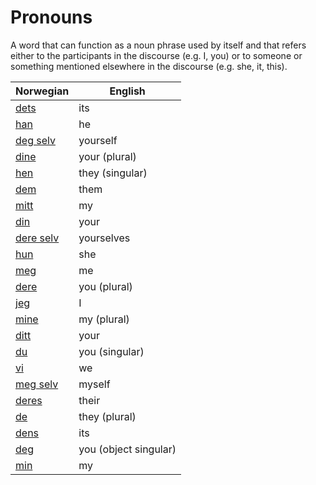 # Pronouns

A word that can function as a noun phrase used by itself and that refers either to the participants in the discourse (e.g. I, you) or to someone or something mentioned elsewhere in the discourse (e.g. she, it, this).

| Norwegian | English |
| --- | --- |
| [dets](https://www.ordnett.no/search?language=no&phrase=dets) | its |
| [han](https://www.ordnett.no/search?language=no&phrase=han) | he |
| [deg selv](https://www.ordnett.no/search?language=no&phrase=deg%20selv) | yourself |
| [dine](https://www.ordnett.no/search?language=no&phrase=dine) | your (plural) |
| [hen](https://www.ordnett.no/search?language=no&phrase=hen) | they (singular) |
| [dem](https://www.ordnett.no/search?language=no&phrase=dem) | them |
| [mitt](https://www.ordnett.no/search?language=no&phrase=mitt) | my |
| [din](https://www.ordnett.no/search?language=no&phrase=din) | your |
| [dere selv](https://www.ordnett.no/search?language=no&phrase=dere%20selv) | yourselves |
| [hun](https://www.ordnett.no/search?language=no&phrase=hun) | she |
| [meg](https://www.ordnett.no/search?language=no&phrase=meg) | me |
| [dere](https://www.ordnett.no/search?language=no&phrase=dere) | you (plural) |
| [jeg](https://www.ordnett.no/search?language=no&phrase=jeg) | I |
| [mine](https://www.ordnett.no/search?language=no&phrase=mine) | my (plural) |
| [ditt](https://www.ordnett.no/search?language=no&phrase=ditt) | your |
| [du](https://www.ordnett.no/search?language=no&phrase=du) | you (singular) |
| [vi](https://www.ordnett.no/search?language=no&phrase=vi) | we |
| [meg selv](https://www.ordnett.no/search?language=no&phrase=meg%20selv) | myself |
| [deres](https://www.ordnett.no/search?language=no&phrase=deres) | their |
| [de](https://www.ordnett.no/search?language=no&phrase=de) | they (plural) |
| [dens](https://www.ordnett.no/search?language=no&phrase=dens) | its |
| [deg](https://www.ordnett.no/search?language=no&phrase=deg) | you (object singular) |
| [min](https://www.ordnett.no/search?language=no&phrase=min) | my |

